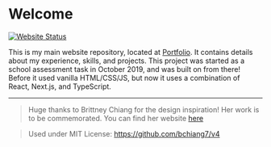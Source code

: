 # Welcome

[![Website Status](https://img.shields.io/website-up-down-green-red/http/fasih4444.netlify.app?style=for-the-badge&logo=icloud)](https://fasih4444.netlify.app)

This is my main website repository, located at [Portfolio](https://fasih4444.netlify.app). It contains details about my experience, skills, and projects. This project was started as a school assessment task in October 2019, and was built on from there! Before it used vanilla HTML/CSS/JS, but now it uses a combination of React, Next.js, and TypeScript.

<hr>

> Huge thanks to Brittney Chiang for the design inspiration! Her work is to be commemorated. You can find her website [here](https://brittanychiang.com)

> Used under MIT License: https://github.com/bchiang7/v4
